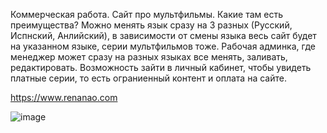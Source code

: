 Коммерческая работа.
Сайт про мультфильмы.
Какие там есть преимущества?
Можно менять язык сразу на 3 разных (Русский, Испнский, Анлийский), в зависимости от смены языка весь сайт будет на указанном языке, серии мультфильмов тоже.
Рабочая админка, где менеджер может сразу на разных языках все менять, заливать, редактировать.
Возможность зайти в личный кабинет, чтобы увидеть платные серии, то есть ограниенный контент и оплата на сайте.

https://www.renanao.com

![image](https://github.com/bandikost/renanao/assets/75956886/23fca494-96ee-46c5-aa46-904621b97729)
